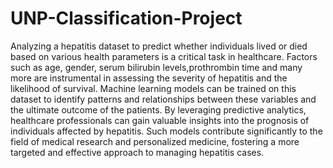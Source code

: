 # UNP-Classification-Project

Analyzing a hepatitis dataset to predict whether individuals lived or died based on various health parameters is a critical task in healthcare. Factors such as age, gender, serum bilirubin levels,prothrombin time and many more are instrumental in assessing the severity of hepatitis and the likelihood of survival. Machine learning models can be trained on this dataset to identify patterns and relationships between these variables and the ultimate outcome of the patients. By leveraging predictive analytics, healthcare professionals can gain valuable insights into the prognosis of individuals affected by hepatitis. Such models contribute significantly to the field of medical research and personalized medicine, fostering a more targeted and effective approach to managing hepatitis cases.
